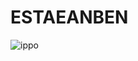 # ESTAEANBEN
![ippo](https://w7.pngwing.com/pngs/587/433/png-transparent-ippo-makunouchi-genji-kamogawa-mamoru-takamura-ichiro-miyata-boxing-boxing-manga-fictional-character-sports.png)
